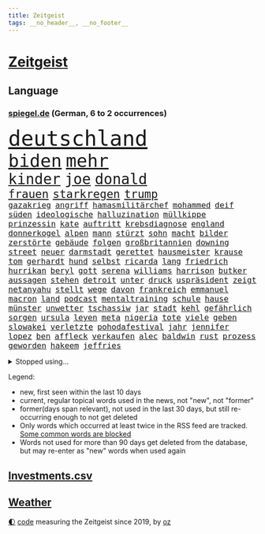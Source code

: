 ```yaml
---
title: Zeitgeist
tags: __no_header__, __no_footer__
---
```


# [Zeitgeist](https://oliz.io/zeitgeist/)

## Language

<h3><a href="https://www.spiegel.de" target="_blank">spiegel.de</a> (German, 6 to 2 occurrences)</h3>
<p style="font-family:monospace">
<span style="font-size:32pt"><a href="news_links.html#deutschland" class="current">deutschland</a></span>
<br>
<span style="font-size:27pt"><a href="news_links.html#biden" class="current">biden</a></span>
<span style="font-size:27pt"><a href="news_links.html#mehr" class="current">mehr</a></span>
<br>
<span style="font-size:22pt"><a href="news_links.html#kinder" class="current">kinder</a></span>
<span style="font-size:22pt"><a href="news_links.html#joe" class="current">joe</a></span>
<span style="font-size:22pt"><a href="news_links.html#donald" class="current">donald</a></span>
<br>
<span style="font-size:17pt"><a href="news_links.html#frauen" class="current">frauen</a></span>
<span style="font-size:17pt"><a href="news_links.html#starkregen" class="current">starkregen</a></span>
<span style="font-size:17pt"><a href="news_links.html#trump" class="current">trump</a></span>
<br>
<span style="font-size:12pt"><a href="news_links.html#gazakrieg" class="current">gazakrieg</a></span>
<span style="font-size:12pt"><a href="news_links.html#angriff" class="current">angriff</a></span>
<span style="font-size:12pt"><a href="news_links.html#hamasmilitärchef" class="new">hamasmilitärchef</a></span>
<span style="font-size:12pt"><a href="news_links.html#mohammed" class="current">mohammed</a></span>
<span style="font-size:12pt"><a href="news_links.html#deif" class="new">deif</a></span>
<span style="font-size:12pt"><a href="news_links.html#süden" class="current">süden</a></span>
<span style="font-size:12pt"><a href="news_links.html#ideologische" class="new">ideologische</a></span>
<span style="font-size:12pt"><a href="news_links.html#halluzination" class="new">halluzination</a></span>
<span style="font-size:12pt"><a href="news_links.html#müllkippe" class="new">müllkippe</a></span>
<span style="font-size:12pt"><a href="news_links.html#prinzessin" class="current">prinzessin</a></span>
<span style="font-size:12pt"><a href="news_links.html#kate" class="current">kate</a></span>
<span style="font-size:12pt"><a href="news_links.html#auftritt" class="current">auftritt</a></span>
<span style="font-size:12pt"><a href="news_links.html#krebsdiagnose" class="current">krebsdiagnose</a></span>
<span style="font-size:12pt"><a href="news_links.html#england" class="current">england</a></span>
<span style="font-size:12pt"><a href="news_links.html#donnerkogel" class="new">donnerkogel</a></span>
<span style="font-size:12pt"><a href="news_links.html#alpen" class="current">alpen</a></span>
<span style="font-size:12pt"><a href="news_links.html#mann" class="current">mann</a></span>
<span style="font-size:12pt"><a href="news_links.html#stürzt" class="current">stürzt</a></span>
<span style="font-size:12pt"><a href="news_links.html#sohn" class="current">sohn</a></span>
<span style="font-size:12pt"><a href="news_links.html#macht" class="current">macht</a></span>
<span style="font-size:12pt"><a href="news_links.html#bilder" class="current">bilder</a></span>
<span style="font-size:12pt"><a href="news_links.html#zerstörte" class="current">zerstörte</a></span>
<span style="font-size:12pt"><a href="news_links.html#gebäude" class="current">gebäude</a></span>
<span style="font-size:12pt"><a href="news_links.html#folgen" class="current">folgen</a></span>
<span style="font-size:12pt"><a href="news_links.html#großbritannien" class="current">großbritannien</a></span>
<span style="font-size:12pt"><a href="news_links.html#downing" class="current">downing</a></span>
<span style="font-size:12pt"><a href="news_links.html#street" class="current">street</a></span>
<span style="font-size:12pt"><a href="news_links.html#neuer" class="current">neuer</a></span>
<span style="font-size:12pt"><a href="news_links.html#darmstadt" class="current">darmstadt</a></span>
<span style="font-size:12pt"><a href="news_links.html#gerettet" class="current">gerettet</a></span>
<span style="font-size:12pt"><a href="news_links.html#hausmeister" class="new">hausmeister</a></span>
<span style="font-size:12pt"><a href="news_links.html#krause" class="current">krause</a></span>
<span style="font-size:12pt"><a href="news_links.html#tom" class="current">tom</a></span>
<span style="font-size:12pt"><a href="news_links.html#gerhardt" class="new">gerhardt</a></span>
<span style="font-size:12pt"><a href="news_links.html#hund" class="current">hund</a></span>
<span style="font-size:12pt"><a href="news_links.html#selbst" class="current">selbst</a></span>
<span style="font-size:12pt"><a href="news_links.html#ricarda" class="current">ricarda</a></span>
<span style="font-size:12pt"><a href="news_links.html#lang" class="current">lang</a></span>
<span style="font-size:12pt"><a href="news_links.html#friedrich" class="current">friedrich</a></span>
<span style="font-size:12pt"><a href="news_links.html#hurrikan" class="current">hurrikan</a></span>
<span style="font-size:12pt"><a href="news_links.html#beryl" class="current">beryl</a></span>
<span style="font-size:12pt"><a href="news_links.html#gott" class="current">gott</a></span>
<span style="font-size:12pt"><a href="news_links.html#serena" class="new">serena</a></span>
<span style="font-size:12pt"><a href="news_links.html#williams" class="current">williams</a></span>
<span style="font-size:12pt"><a href="news_links.html#harrison" class="current">harrison</a></span>
<span style="font-size:12pt"><a href="news_links.html#butker" class="current">butker</a></span>
<span style="font-size:12pt"><a href="news_links.html#aussagen" class="current">aussagen</a></span>
<span style="font-size:12pt"><a href="news_links.html#stehen" class="current">stehen</a></span>
<span style="font-size:12pt"><a href="news_links.html#detroit" class="new">detroit</a></span>
<span style="font-size:12pt"><a href="news_links.html#unter" class="current">unter</a></span>
<span style="font-size:12pt"><a href="news_links.html#druck" class="current">druck</a></span>
<span style="font-size:12pt"><a href="news_links.html#uspräsident" class="current">uspräsident</a></span>
<span style="font-size:12pt"><a href="news_links.html#zeigt" class="current">zeigt</a></span>
<span style="font-size:12pt"><a href="news_links.html#netanyahu" class="current">netanyahu</a></span>
<span style="font-size:12pt"><a href="news_links.html#stellt" class="current">stellt</a></span>
<span style="font-size:12pt"><a href="news_links.html#wege" class="current">wege</a></span>
<span style="font-size:12pt"><a href="news_links.html#davon" class="current">davon</a></span>
<span style="font-size:12pt"><a href="news_links.html#frankreich" class="current">frankreich</a></span>
<span style="font-size:12pt"><a href="news_links.html#emmanuel" class="current">emmanuel</a></span>
<span style="font-size:12pt"><a href="news_links.html#macron" class="current">macron</a></span>
<span style="font-size:12pt"><a href="news_links.html#land" class="current">land</a></span>
<span style="font-size:12pt"><a href="news_links.html#podcast" class="current">podcast</a></span>
<span style="font-size:12pt"><a href="news_links.html#mentaltraining" class="new">mentaltraining</a></span>
<span style="font-size:12pt"><a href="news_links.html#schule" class="current">schule</a></span>
<span style="font-size:12pt"><a href="news_links.html#hause" class="current">hause</a></span>
<span style="font-size:12pt"><a href="news_links.html#münster" class="current">münster</a></span>
<span style="font-size:12pt"><a href="news_links.html#unwetter" class="current">unwetter</a></span>
<span style="font-size:12pt"><a href="news_links.html#tschassiw" class="current">tschassiw</a></span>
<span style="font-size:12pt"><a href="news_links.html#jar" class="current">jar</a></span>
<span style="font-size:12pt"><a href="news_links.html#stadt" class="current">stadt</a></span>
<span style="font-size:12pt"><a href="news_links.html#kehl" class="current">kehl</a></span>
<span style="font-size:12pt"><a href="news_links.html#gefährlich" class="current">gefährlich</a></span>
<span style="font-size:12pt"><a href="news_links.html#sorgen" class="current">sorgen</a></span>
<span style="font-size:12pt"><a href="news_links.html#ursula" class="current">ursula</a></span>
<span style="font-size:12pt"><a href="news_links.html#leyen" class="current">leyen</a></span>
<span style="font-size:12pt"><a href="news_links.html#meta" class="current">meta</a></span>
<span style="font-size:12pt"><a href="news_links.html#nigeria" class="current">nigeria</a></span>
<span style="font-size:12pt"><a href="news_links.html#tote" class="current">tote</a></span>
<span style="font-size:12pt"><a href="news_links.html#viele" class="current">viele</a></span>
<span style="font-size:12pt"><a href="news_links.html#geben" class="current">geben</a></span>
<span style="font-size:12pt"><a href="news_links.html#slowakei" class="current">slowakei</a></span>
<span style="font-size:12pt"><a href="news_links.html#verletzte" class="current">verletzte</a></span>
<span style="font-size:12pt"><a href="news_links.html#pohodafestival" class="new">pohodafestival</a></span>
<span style="font-size:12pt"><a href="news_links.html#jahr" class="current">jahr</a></span>
<span style="font-size:12pt"><a href="news_links.html#jennifer" class="current">jennifer</a></span>
<span style="font-size:12pt"><a href="news_links.html#lopez" class="current">lopez</a></span>
<span style="font-size:12pt"><a href="news_links.html#ben" class="current">ben</a></span>
<span style="font-size:12pt"><a href="news_links.html#affleck" class="current">affleck</a></span>
<span style="font-size:12pt"><a href="news_links.html#verkaufen" class="current">verkaufen</a></span>
<span style="font-size:12pt"><a href="news_links.html#alec" class="current">alec</a></span>
<span style="font-size:12pt"><a href="news_links.html#baldwin" class="current">baldwin</a></span>
<span style="font-size:12pt"><a href="news_links.html#rust" class="new">rust</a></span>
<span style="font-size:12pt"><a href="news_links.html#prozess" class="current">prozess</a></span>
<span style="font-size:12pt"><a href="news_links.html#geworden" class="current">geworden</a></span>
<span style="font-size:12pt"><a href="news_links.html#hakeem" class="new">hakeem</a></span>
<span style="font-size:12pt"><a href="news_links.html#jeffries" class="new">jeffries</a></span>
</p>
<details>
<summary>Stopped using...</summary>
<p class="former" style="font-size:12pt">
gegenseitig(1361) 2015(1360) vergewaltigung(1359) bundespolizei(1358) entwicklungen(1358) kriminelle(1358) untersuchungshaft(1358) also(1357) befürchten(1357) entschädigung(1357) erteilt(1357) strengere(1357) verhaftet(1357) worauf(1357) 2019(1356) bayerische(1356) brücke(1356) kommunen(1356) rufen(1356) scheinen(1356) scheiterte(1356) schrieb(1356) schüsse(1356) szenen(1356) usaußenminister(1356) verbraucherschützer(1356) verluste(1356) wolfgang(1356) alternativen(1355) belasten(1355) gemeinde(1355) liga(1355) alarm(1354) reduziert(1354) terroristen(1354) absturz(1353) betroffenen(1353) christine(1353) fuß(1353) hsv(1353) lars(1353) super(1353) verbietet(1353) abstimmen(1352) bekam(1352) chelsea(1352) mario(1352) meldete(1352) vfl(1352) weder(1352) bewerber(1351) bieten(1351) bisherige(1351) bundespräsident(1351) debüt(1351) helfer(1351) ließen(1351) steinmeier(1351) tore(1351) vertreter(1351) angebliche(1350) ankündigung(1350) drohungen(1350) gebaut(1350) nahezu(1350) unterschiedlich(1350) augsburg(1349) weshalb(1349) 500(1348) fließt(1348) könig(1348) stattfinden(1348) wälder(1348) 2018(1347) eintracht(1347) üben(1347) aufgenommen(1346) distanziert(1346) informationen(1346) mengen(1346) nominiert(1346) siegen(1346) zivilisten(1346) berät(1345) bewährungsstrafe(1345) europäer(1345) unterricht(1345) zugelassen(1345) netzwerk(1344) genauso(1343) juristisch(1343) nord(1343) präsidentin(1341) beiträge(1340) ermittlern(1340) claudia(1339) matthias(1339) sinn(1339) führenden(1337) herz(1336) frankwalter(1334) schaffte(1334) ausgesetzt(1333) königin(1333) nationalen(1333) angehörige(1331) bundesverfassungsgericht(1329) eingeleitet(1329) umgeht(1329) reduzieren(1328) ältere(1326) vorgänger(1324) möglichkeiten(1322) beweise(1321) provoziert(1320) ämter(1320) klimaziele(1319) energie(1313) startup(1309) günther(1306) einblicke(1303) karlsruhe(1302) heizen(1296) blinken(1295) schadensersatz(1295) offener(1291) aktionen(1287) mängel(1285) berichtete(1257) investor(1179) verlag(1163) banken(1159) unfälle(1142) gestanden(1133) ausbildung(1116) kolumbien(1107) novak(1097) lebensmitteln(1091) verbunden(1078) zwingen(1078) verurteilung(1074) vegas(1064) weibliche(1057) erscheint(1055) fluten(1054) kameras(1050) befürwortet(1049) kuriose(1048) erkrankte(1040) diebe(1020) getöteten(1017) nfl(1007) tiger(1003) millionenhöhe(1001) energiekrise(981) einschätzungen(980) mond(974) oppositionsführer(973) magazin(971) methode(961) tradition(939) schloss(930) kriegs(918) marieagnes(911) symbol(908) ring(896) sankt(892) gerichte(887) entführung(883) 2014(875) westens(868) fehlverhalten(867) mut(865) gestärkt(849) unmittelbar(836) erneuerbare(835) empfang(834) hochrangigen(834) kriegsbeginn(826) starkes(821) wiederaufbau(820) 48(801) ufer(797) unterliegt(778) suchte(771) 8(763) zunahme(761) kai(758) französischer(755) grundschule(747) youtube(746) jimmy(739) finde(734) wozu(733) jemals(721) extra(720) zuhause(717) verträge(713) antony(702) scheiden(700) subventionen(691) werben(689) führten(684) schickte(672) träumt(672) entkommen(671) herunter(670) banden(665) dunkle(655) ersetzt(648) verbleib(645) eingeschaltet(635) abgestimmt(625) spaltet(620) kohl(617) razzien(617) desinformation(614) befragung(604) leere(604) flugabwehr(597) general(597) human(597) suisse(592) ausgemacht(587) djokovic(569) mächtige(567) petersburg(566) colorado(562) hinnehmen(561) größeren(559) traut(559) regierende(556) überstanden(554) jerusalem(551) vergab(548) gelder(543) emotionale(538) rüstet(535) aussieht(530) muslime(529) zufällig(529) 52(514) gravierende(514) islamistischen(512) niederländischen(512) rechtsaußen(510) technologie(510) bildet(508) ausgerufen(505) aktive(500) schleswigholsteins(499) bär(498) generäle(496) lokale(495) 150000(494) loswerden(490) ministerpräsidenten(489) vereinten(485) wegner(485) ausschluss(483) instituts(482) entschlossen(476) zukünftig(476) laden(474) anlagen(472) kreuz(472) tragischen(469) gen(468) jugend(468) gewartet(465) bestreiten(464) handelte(463) überwunden(463) lübeck(461) miami(461) veto(456) tätern(451) taiwans(449) linkspartei(448) italiener(442) geisel(441) kleinflugzeug(437) wärmepumpe(434) gewalttaten(433) absolute(432) ost(432) durchgesetzt(429) vergeltung(422) überfahren(422) bka(418) arabischen(415) gästen(415) seniorin(415) erheblich(413) gelernt(408) evakuierung(407) watch(402) kredite(399) achtjährige(391) lebensgefährlich(391) soldatinnen(391) cool(387) wirtschaftlich(384) henry(382) schlucht(381) liter(380) sächsischen(376) missstände(375) zwischenfall(371) bundesagentur(370) vorlegen(365) weile(365) weisen(362) allgäu(357) händen(357) queere(354) geschlossene(353) selbstbewusst(351) erderwärmung(350) 36(348) dfbfrauen(346) perfide(346) warmen(346) zutaten(346) klingbeil(342) arbeitslosen(340) angabe(334) realistisch(332) geglückt(329) exemplar(328) gegeneinander(328) netanyahus(328) podium(325) mittelalter(323) kanzlerpartei(322) niemanden(322) südkoreanische(321) militärhilfe(318) anlage(317) teilzeit(316) uber(315) chancenlos(314) kohleausstieg(312) rasche(312) betrachten(306) posts(304) flüsse(302) karrierecoach(301) goldenen(298) arena(297) hühner(296) probiert(291) aserbaidschan(285) jugendstrafe(283) digitaler(282) hymne(282) jahreszeit(281) erinnerungskultur(279) längerem(269) schlicht(268) besetzung(266) spektakuläre(265) einiger(264) journal(264) lahmgelegt(264) popkultur(264) 85(263) schwäbischen(263) ablehnung(261) klarheit(260) kritischen(260) 22jährige(259) vierjährige(258) taugen(257) veröffentlichung(255) gravierenden(254) attentat(253) erkenntnissen(251) handball(251) saarbrücken(251) götze(250) teilgenommen(249) rennstall(247) erkenntnis(245) schuf(245) angegangen(244) angeschlagen(244) ratschläge(242) hamasgeiseln(241) israelisches(241) ndr(240) rückgängig(238) wagt(238) damaskus(237) generalstaatsanwaltschaft(237) strikte(237) abschneiden(236) bundes(236) mogelpackung(236) luftangriff(234) hilfslieferungen(230) prestigeprojekt(230) raab(229) israelhamaskrieg(228) tennisprofi(228) diktatur(227) düpiert(227) solarmodule(223) aussetzen(221) 60000(220) bombardiert(220) bären(218) geräten(218) lieferkettengesetz(217) haderte(216) spendet(214) unikliniken(214) ngo(212) siegerin(212) spurensuche(212) weltraumteleskop(211) gedenkfeier(210) ostdeutschen(210) clarke(207) plane(207) regionalbahn(207) ehepaar(205) zuschauen(205) einhaltung(204) geheimnisse(204) gesinnung(204) ultimatum(204) 18jährige(203) rights(203) carlo(202) kalten(202) verspätung(202) lagarde(200) nass(200) motive(199) konservativer(193) vorfällen(193) schlimme(192) verwandeln(192) sharon(191) ehefrauen(189) riesigen(188) fortschritte(187) tennislegende(187) anhebung(185) schulz(185) islamistischer(184) mehrfamilienhaus(184) playoffs(184) reparieren(184) spruch(183) versicherung(183) brooklyn(182) aufgebaut(181) aussetzung(181) alkoholkonsum(180) wohnhausbrand(180) inhaftiert(179) spdabgeordnete(179) teppich(179) eilantrag(178) münzen(177) ausgenutzt(176) klubwm(176) wahr(176) geschildert(174) vorsitz(174) ranghohes(173) lebendig(172) normalerweise(172) whistleblower(172) berücksichtigt(171) bunker(171) göttingen(171) spencer(171) besonderes(170) muskeln(170) niedergelegt(170) präsentierte(169) verschuldet(168) hausbesitzer(167) drangen(166) françoise(166) alfred(165) herzinfarkt(165) beschädigten(164) wettkampf(164) oregon(163) geldstrafen(162) nervig(162) artillerie(161) partys(160) premierministerin(160) verbraucherzentralen(160) leichtes(159) miesen(159) ardserie(157) cotrainer(157) duolingo(157) 53jähriger(156) badenwürttembergischen(156) baltimore(156) gesundheitszustand(155) pausieren(155) umarmt(155) günstigeren(154) rückwirkend(154) voice(154) houston(153) ancelotti(151) euländern(151) route(151) uniform(151) usuniversität(151) irgendwie(150) vereinnahmung(149) kollabierten(148) dreharbeiten(147) marken(147) einigem(146) luftschlägen(146) matteo(146) verzögerungen(146) zeitweilig(146) reihenweise(144) eisbergs(143) rundfunk(142) verschlingt(142) diabetes(141) heiraten(141) landeschef(141) contest(140) eurovision(140) unerschütterliche(140) harvey(139) geantwortet(138) einzigartig(137) expertenrat(137) verdrängte(137) hagen(136) hab(135) stadtgebiet(135) benkopleite(134) montagmorgen(134) vergibt(134) ausüben(133) bundesgesundheitsminister(133) mitnehmen(133) 170(132) french(130) missbrauchte(129) staatengemeinschaft(129) vizepräsidentin(129) negativ(128) sacha(128) drogenkartelle(127) häusern(127) marathon(127) umweltaktivisten(127) bahncard(126) manfred(126) schmuck(126) sportlichen(126) jahrzehntelange(125) kulturbetrieb(125) angriffskriegs(124) geiseldrama(124) rechtspopulistischen(124) frühe(123) nsu(123) platte(123) polizeibeamte(123) ruinen(122) attraktion(121) sparer(121) treibhausgasemissionen(121) unverständnis(121) 74(120) gemeinsamer(120) oberpfalz(120) repressalien(119) knochen(118) niedergeschlagen(118) reklamiert(118) sinkenden(117) blau(116) euwahl(116) redner(116) bewundert(115) ewigkeit(115) legten(115) olympiateilnahme(115) pfiff(115) 58(114) bestellen(114) jahrestag(114) marsch(114) aufgegriffen(113) oberdorf(113) silber(113) vögel(113) geheimdiensten(112) held(112) kremlherrscher(112) north(112) datenschützer(111) heizungsgesetz(111) rihanna(111) eingestochen(110) gebildet(110) mehrheitlich(110) raffinierten(110) ausgebildet(109) thcgrenzwert(108) anteilnahme(107) katy(107) kimmel(107) kitchen(107) mexikaner(107) unschlagbar(107) ärgerte(107) einschränkung(106) europe(106) hochstapler(106) persönlichkeit(106) chiphersteller(105) fälschlicherweise(105) hansböcklerstiftung(105) rekruten(105) wählern(104) bug(103) enthüllen(103) nebraska(103) bomben(102) hessischen(102) kreativ(102) wehr(102) schlechtere(101) country(100) spitzenkandidat(100) tvinterview(100) baseballschläger(99) fehlern(99) französisches(99) rentenpaket(99) suspendiert(99) transparent(99) unerwünscht(99) abwerfen(98) kürze(98) meistern(98) offenhalten(98) schulter(98) australischen(97) bekriegen(97) fotografieren(97) irrtümlich(97) nationaler(97) ostdeutscher(97) trinkwasser(97) verdammt(97) bereitstellen(96) klaas(96) bundesstaaten(95) dürfe(95) verschärfte(95) ausbremsen(94) boxen(94) seniorenheim(94) verzückt(94) cybersicherheit(93) edelmetall(93) fünftes(93) leo(93) schub(93) zwangsversteigerung(93) diana(92) dianas(92) mietvertrag(92) obergrenze(92) anfällig(91) eurofighter(91) faszinierende(91) räder(91) tüfteln(91) abiturienten(90) fastfoodkette(90) geschlossenes(90) koch(90) lenkte(90) stützpunkt(90) dekret(89) fico(89) jünger(89) präsenz(89) slowakische(89) spannung(89) vorschriften(89) weltranglistenerste(89) werdende(89) äußeren(89) akademische(88) nahrung(88) ebene(87) karen(87) kates(87) malen(87) zinssenkungen(87) afderfolg(86) elektrische(86) rekonstruieren(86) riskante(86) sabrina(86) aktie(85) anstrich(85) don(85) emkader(85) irritation(85) notenbanken(85) schläge(85) strahlkraft(85) zustände(85) dreamliner(84) kühl(84) lngterminals(84) relevant(84) softdrinks(84) verbands(84) wohngebäuden(84) beschwerde(83) iga(83) jansen(83) lehrerverband(83) lehrerverbands(83) paramilitärs(83) rügen(83) zurückgezogen(83) świątek(83) 2029(82) dämpft(82) impulse(82) israelgazakonflikt(82) wehrmacht(82) anonymität(81) exkapitän(81) fußballbund(81) maas(81) sammelklage(81) südeuropa(81) vegane(81) verbrachte(81) attraktiv(80) auktion(80) compactmagazins(80) deutschlandtrikot(80) medium(80) störer(80) elefanten(79) falschparker(79) heimatland(79) katastrophenfall(79) niedrige(79) thc(79) zähneputzen(79) libyens(78) missbrauchen(78) montagmittag(78) terrorisieren(78) versteckten(78) wiesen(78) zurückschicken(78) bewusstsein(77) boykottieren(77) brückeneinsturz(77) cohen(77) entlassung(77) schiffskollision(77) set(77) solingen(77) austrian(76) erhärten(76) größtes(76) karriereziel(76) lngterminal(76) parteikollegin(76) thyssenkrupp(76) apulien(75) aufbringen(75) familienalltag(75) gesprächskanäle(75) grundschulkinder(75) irren(75) kafka(75) sicherheitslücke(75) spiegelbericht(75) teich(75) university(75) adler(74) nagers(74) neuigkeiten(74) testspiel(74) bündnisse(73) benutzt(72) doro(72) erneuert(72) kollektiv(72) kommunalwahl(72) lebenslangen(72) machtübernahme(72) neunzigern(72) regional(72) schwenken(72) urheber(72) verschleppten(72) zeichnete(72) eleganz(71) gestürmt(71) instanz(71) schweröl(71) songtexte(71) stresst(71) torsten(71) traditionellen(71) transportiert(71) wehrdienst(71) aufräumarbeiten(70) baron(70) dolly(70) einschalten(70) geraldine(70) landesamt(70) neubau(70) neugebauer(70) ostküste(70) parton(70) slowakischen(70) wolke(70) anmutende(69) brunson(69) brände(69) deinem(69) dessau(69) naher(69) aleppo(68) bittere(68) bremse(68) formale(68) paartherapeutin(68) schnelleren(68) 68jährige(67) birgit(67) bundeswirtschaftsminister(67) erheblicher(67) gesammelt(67) günstigem(67) 74jährige(66) angetrieben(66) reservisten(66) staatsfonds(66) töchtern(66) verschwörungsideologien(66) darlegen(65) rasches(65) schriftstellers(65) vorfreude(65) familienausflug(64) geprallt(64) halmich(64) regina(64) robusten(64) caitlin(63) clark(63) formel1weltmeister(63) grundsteuer(63) kampfflugzeuge(63) profifußballer(63) wnba(63) zahlreicher(63) autobranche(62) hofften(62) jenen(62) rekrutieren(62) revolutionswächter(62) zeitfenster(62) markenrechte(61) moderation(61) staatskasse(61) steuerlich(61) windräder(61) anstoßen(60) identifizieren(60) pérez(60) bürgermeisterin(59) koordinieren(59) marschflugkörpern(59) mau(59) namensänderung(59) nützt(59) alleskönner(58) ausfall(58) bejubelt(58) bürgern(58) dreiste(58) schwimmbad(58) tippen(58) zinswende(58) abzeichen(57) beeindruckt(57) elefant(57) kriminalstatistik(57) libanesischen(57) strafprozess(57) tresor(57) verbote(57) amanal(56) gewebe(56) gräber(56) hochgradig(56) kapazität(56) mücken(56) petros(56) umweltschützer(56) verkehrspolitik(56) versklavt(56) weinstein(56) wittert(56) überflutet(56) aktivismus(55) atomreaktoren(55) gefangenenlager(55) gefüttert(55) ideal(55) niedergang(55) salvador(55) wohnort(55) championsleaguesieger(54) exakt(54) faible(54) opdenhövel(54) prosieben(54) düsseldorfer(53) geschworenen(53) halbmarathon(53) musical(53) parkplatz(53) repariert(53) treue(53) brille(52) geldbuße(52) nbaplayoffs(52) schwächt(52) engagierte(51) kürzer(51) bergab(50) frederiksen(50) mette(50) anlegen(49) anwohnern(49) bitcoinfans(49) diw(49) geldzahlungen(49) marcandré(49) prophezeit(49) rekordwert(49) stegen(49) ter(49) angeschlossen(48) gefängnisstrafen(48) gesteckt(48) kiffer(48) menschenrechtsorganisation(48) midnight(48) nachzuahmen(48) pfarrer(48) verwarnt(48) wahlrecht(48) 787(47) akten(47) einlass(47) georgiens(47) kostenpflichtigen(47) schlüsselrolle(47) tschechischen(47) wittmann(47) agententätigkeit(46) arddoku(46) erlangen(46) jobcenter(46) personalräte(46) sammelten(46) beschleunigen(45) gefühlte(45) helena(45) prototyp(45) stationierung(45) town(45) éric(45) befreite(44) deutschlandtour(44) empfing(44) enormer(44) geahndet(44) schlacht(44) veteran(44) bestrafen(43) fette(43) hochtouren(43) marius(43) spitzenkandidatin(43) verleumdung(43) versicherer(43) abkürzung(42) argumenten(42) festnehmen(42) koalitionsbruch(42) schiedsgericht(42) boomen(41) burg(41) footballprofi(41) komme(41) umweltminister(41) getränk(40) geträumt(40) sánchez(40) einstecken(39) exklusiv(39) insolvenzverfahren(39) lagune(39) modernsten(39) wahlkämpfer(39) wahlplakate(39) bloßen(38) dakota(38) dreckiger(38) durchkämmt(38) erik(38) funkstille(38) maske(38) nachbesserung(38) regensburg(38) ullrich(38) wahlkampfauftakt(38) anc(37) nachbarort(37) plakatieren(37) altersunterschieds(36) geburtenzahl(36) genesung(36) hungerstreik(36) optimiert(36) schuldspruch(36) tiefpunkte(36) weiterverkauft(36) wider(36) übel(36) emilia(35) faust(35) hitzige(35) nirgendwo(35) ushochschule(35) beirut(34) dauereinsatz(34) ehesten(34) harold(34) kompletten(34) lokalen(34) spontane(34) versunkene(34) überschwemmte(34) delikt(33) erreichten(33) euwahlkampf(33) hubble(33) schärferen(33) sponsoring(33) berüchtigten(32) boeingkrise(32) cyberangriff(32) erwärmt(32) geschichtsbild(32) nutzten(32) pionier(32) ruin(32) tauschen(32) 26jährige(31) friends(31) regionalliga(31) ständigen(31) tshirt(31) vollgelaufene(31) insektenforscherin(30) insidern(30) msv(30) pegel(30) realityshow(30) reul(30) schulze(30) svenja(30) vegan(30) vollzug(30) auszug(29) filtern(29) geldes(29) rekrutierung(29) weltkriegs(29) agieren(28) auszuweiten(28) dozenten(28) echtes(28) karlheinz(28) leises(28) radwege(28) schilling(28) spots(28) wärmepumpenhersteller(28) überschwemmt(28) behandeln(27) derartiger(27) hoden(27) marschieren(27) straßenrand(27) zahlungsunfähig(27) zähne(27) auswilderung(26) booten(26) cooper(26) fortschritten(26) louisa(26) schlafzimmer(26) ausbreiten(25) beantragte(25) leugnen(25) meppen(25) 1968(24) albträume(24) broadway(24) helgoland(24) kenianischen(24) lernerfolg(24) luzide(24) reaktivieren(24) schredl(24) texaner(24) wortbruch(24) zitiert(24) bewährt(23) dribblings(23) empartien(23) faszination(23) gewaltigen(23) grauzone(23) hinterfragen(23) rekordhöhe(23) stolpern(23) zerrüttet(23) dpa(22) kabeltv(22) sees(22) ehrgeiz(21) einsteigen(21) gemischt(21) illusionen(21) kriegstüchtigkeit(21) schadenersatz(21) verbündeter(21) verschiedener(21) warteten(21) angespannte(20) genehmigungen(20) gerichtsurteil(20) hochwassers(20) nähren(20) chefredakteur(19) internets(19) kommunalpolitiker(19) afddelegation(18) ausgebrannt(18) fett(18) flutschäden(18) koalitionen(18) kommunismus(18) memes(18) messerstecher(18) profifußball(18) vizepremier(18) weltberühmt(18) widerstandslos(18) zugezogen(18) absetzen(17) basel(17) dauerregen(17) hummus(17) klinikatlas(17) kolonialmacht(17) naziparolen(17) pegelstände(17) platzte(17) sexistische(17) ebenen(16) hinlegen(16) hochwassergebiet(16) motivierte(16) nachahmen(16) aminata(15) fremde(15) gegrölt(15) hochwasserlage(15) palästinensergebieten(15) bowl(14) campbell(14) fortsetzen(14) gähnende(14) herhalten(14) kompany(14) zigarette(14) adipositas(13) markierte(13) meteorologe(13) nrwinnenminister(13) seegang(13) konkurrieren(12) schädlinge(12) taxiunternehmen(12) vorwarnung(12) waffenpaket(12) abschießen(11) ausgrenzen(11) auszählungen(11) finals(11) füreinander(11) garros(11) löwen(11) marcello(11) schutzlos(11) standhaftigkeit(11) steel(11) ähnlichem(11)
</p>
</details>
<p>Legend:
<ul>
<li><span class="new">new</span>, first seen within the last 10 days</li>
<li><span class="current">current</span>, regular topical words used in the news, not "new", not "former"</li>
<li><span class="former">former(days span relevant)</span>, not used in the last 30 days, but still re-occurring enough to not get deleted</li>
<li>Only words which occurred at least twice in the RSS feed are tracked. <a href="language/filters.py">Some common words are blocked</a></li>
<li>Words not used for more than 90 days get deleted from the database, but may re-enter as "new" words when used again</li>
</ul>
</p>

## [Investments](investments.html)[.csv](investments.csv)

## [Weather](weather.html)

<footer>
<a href="javascript:toggleTheme()" class="nav">🌓</a>
<a href="https://github.com/ooz/zeitgeist">code</a> measuring the Zeitgeist since 2019, by <a href="https://oliz.io">oz</a>
</footer>

